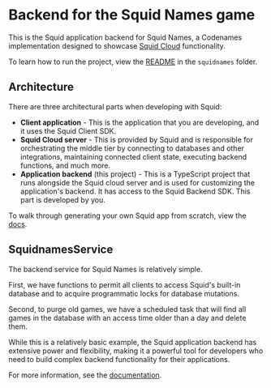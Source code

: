 # Backend for the Squid Names game

This is the Squid application backend for Squid Names, a Codenames implementation designed to showcase [Squid Cloud](https://docs.squid.cloud/)
functionality.

To learn how to run the project, view the [README](../README.md) in the `squidnames` folder.

## Architecture

There are three architectural parts when developing with Squid:

- **Client application** - This is the application that you are developing, and it uses the Squid Client SDK.
- **Squid Cloud server** - This is provided by Squid and is responsible for orchestrating the middle tier by connecting
  to databases and other integrations, maintaining connected client state, executing backend functions, and much more.
- **Application backend** (this project) - This is a TypeScript project that runs alongside the Squid cloud server and
  is used for customizing the application's backend. It has access to the Squid Backend SDK. This part is developed by
  you.

To walk through generating your own Squid app from scratch, view the [docs](https://docs.squid.cloud/docs/getting-started/dive-in/).

## SquidnamesService

The backend service for Squid Names is relatively simple.

First, we have functions to permit all clients to access Squid's built-in database and to acquire
programmatic locks for database mutations.

Second, to purge old games, we have a scheduled task that will find all games in the database with an access time older
than a day and delete them.

While this is a relatively basic example, the Squid application backend has extensive power and flexibility, making it
a powerful tool for developers who need to build complex backend functionality for their applications.

For more information, see the [documentation](https://docs.squid.cloud/docs/backend/).
